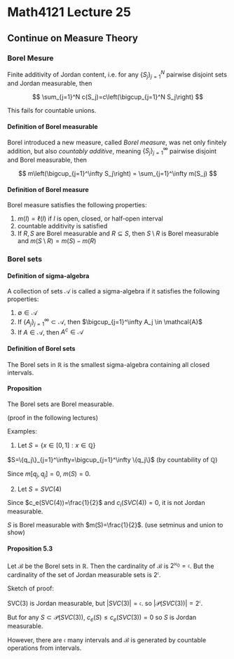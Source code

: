 # Math4121 Lecture 25

## Continue on Measure Theory

### Borel Mesure

Finite additivity of Jordan content, i.e. for any $\{S_j\}_{j=1}^N$ pairwise disjoint sets and Jordan measurable, then

$$
\sum_{j=1}^N c(S_j)=c\left(\bigcup_{j=1}^N S_j\right)
$$

This fails for countable unions.

#### Definition of Borel measurable

Borel introduced a new measure, called _Borel measure_, was net only finitely addition, but also _countably additive_, meaning $\{S_j\}_{j=1}^\infty$ pairwise disjoint and Borel measurable, then

$$
m\left(\bigcup_{j=1}^\infty S_j\right) = \sum_{j=1}^\infty m(S_j)
$$

#### Definition of Borel measure

Borel measure satisfies the following properties:

1. $m(I)=\ell(I)$ if $I$ is open, closed, or half-open interval
2. countable additivity is satisfied
3. If $R, S$ are Borel measurable and $R\subseteq S$, then $S\setminus R$ is Borel measurable and $m(S\setminus R)=m(S)-m(R)$

### Borel sets

#### Definition of sigma-algebra

A collection of sets $\mathcal{A}$ is called a sigma-algebra if it satisfies the following properties:

1. $\emptyset \in \mathcal{A}$
2. If $\{A_j\}_{j=1}^\infty \subset \mathcal{A}$, then $\bigcup_{j=1}^\infty A_j \in \mathcal{A}$
3. If $A \in \mathcal{A}$, then $A^c \in \mathcal{A}$

#### Definition of Borel sets

The Borel sets in $\mathbb{R}$ is the smallest sigma-algebra containing all closed intervals.

#### Proposition

The Borel sets are Borel measurable.

(proof in the following lectures)

Examples:

1. Let $S=\{x\in [0,1]: x\in \mathbb{Q}\}$

$S=\{q_j\}_{j=1}^\infty=\bigcup_{j=1}^\infty \{q_j\}$ (by countability of $\mathbb{Q}$)

Since $m[q_j,q_j]=0$, $m(S)=0$.

2. Let $S=SVC(4)$

Since $c_e(SVC(4))=\frac{1}{2}$ and $c_i(SVC(4))=0$, it is not Jordan measurable.

$S$ is Borel measurable with $m(S)=\frac{1}{2}$. (use setminus and union to show)

#### Proposition 5.3

Let $\mathcal{B}$ be the Borel sets in $\mathbb{R}$. Then the cardinality of $\mathcal{B}$ is $2^{\aleph_0}=\mathfrak{c}$. But the cardinality of the set of Jordan measurable sets is $2^{\mathfrak{c}}$.

Sketch of proof:

SVC(3) is Jordan measurable, but $|SVC(3)|=\mathfrak{c}$. so $|\mathscr{P}(SVC(3))|=2^\mathfrak{c}$.

But for any $S\subset \mathscr{P}(SVC(3))$, $c_e(S)\leq c_e(SVC(3))=0$ so $S$ is Jordan measurable.

However, there are $\mathfrak{c}$ many intervals and $\mathcal{B}$ is generated by countable operations from intervals.


